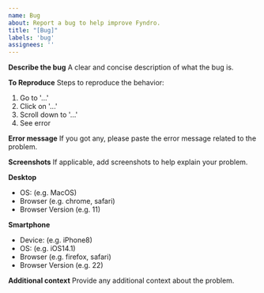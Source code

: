 ```yaml
---
name: Bug
about: Report a bug to help improve Fyndro.
title: "[Bug]"
labels: 'bug'
assignees: ''
---
```


**Describe the bug**
A clear and concise description of what the bug is.

**To Reproduce**
Steps to reproduce the behavior:

1.  Go to '...'
2.  Click on '...'
3.  Scroll down to '...'
4.  See error

**Error message**
If you got any, please paste the error message related to the problem.

**Screenshots**
If applicable, add screenshots to help explain your problem.

**Desktop**

-   OS: (e.g. MacOS)
-   Browser (e.g. chrome, safari)
-   Browser Version (e.g. 11)

**Smartphone**

-   Device: (e.g. iPhone8)
-   OS: (e.g. iOS14.1)
-   Browser (e.g. firefox, safari)
-   Browser Version (e.g. 22)

**Additional context**
Provide any additional context about the problem.

